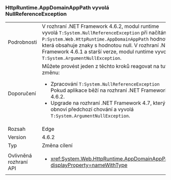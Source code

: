 ### <a name="httpruntimeappdomainapppath-throws-a-nullreferenceexception"></a>HttpRuntime.AppDomainAppPath vyvolá NullReferenceException

|   |   |
|---|---|
|Podrobnosti|V rozhraní .NET Framework 4.6.2, modul runtime vyvolá <code>T:System.NullReferenceException</code> při načítání <code>P:System.Web.HttpRuntime.AppDomainAppPath</code> hodnotu, která obsahuje znaky s hodnotou null. V rozhraní .NET Framework 4.6.1 a starší verze, modul runtime vyvolá <code>T:System.ArgumentNullException</code>.|
|Doporučení|Můžete provést jeden z těchto kroků reagovat na tuto změnu:<ul><li>Zpracování <code>T:System.NullReferenceException</code> Pokud aplikace běží na rozhraní .NET Framework 4.6.2.</li><li>Upgrade na rozhraní .NET Framework 4.7, který obnoví předchozí chování a vyvolá <code>T:System.ArgumentNullException</code>.</li></ul>|
|Rozsah|Edge|
|Version|4.6.2|
|Typ|Změna cílení|
|Ovlivněná rozhraní API|<ul><li><xref:System.Web.HttpRuntime.AppDomainAppPath?displayProperty=nameWithType></li></ul>|

